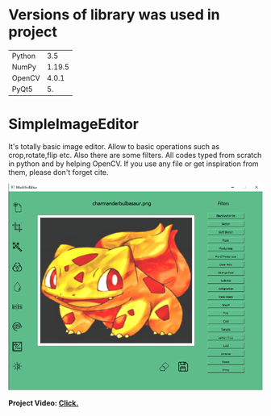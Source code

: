 # Versions of library was used in project
  <table>
  <tr>  
    <td> Python </td>
    <td> 3.5 </td>
    </tr>
    <tr>
      <td> NumPy</td>
      <td> 1.19.5 </td>
    </tr>
    <tr>
      <td> OpenCV </td>
      <td> 4.0.1 </td>
  </tr>
  <tr>
    <td>PyQt5</td>
    <td>5.</td>
  </tr>
  </table>

# SimpleImageEditor
It's totally basic image editor. Allow to basic operations such as crop,rotate,flip etc. Also there are some filters. All codes typed from scratch in python and by helping OpenCV. If you use any file or get inspiration from them, please don't forget cite.

<p align="center"><img src="proje.png" alt="proje"></p>

<b>Project Video: <a href="https://www.youtube.com/watch?v=jw4T7MEQgBg&amp%3Bab_channel=%C3%9CmitSar%C4%B1%C3%B6z">Click. </a></b>
